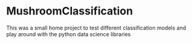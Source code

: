 # MushroomClassification
This was a small home project to test different classification models and play around with the python data science libraries
